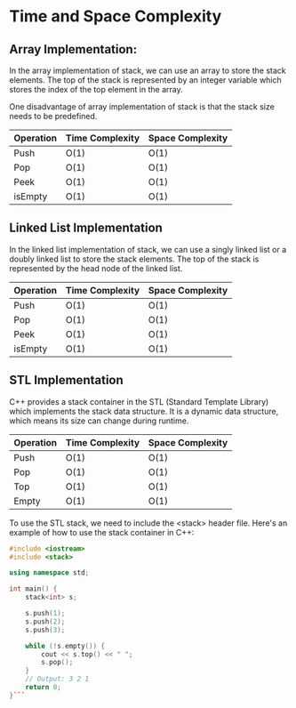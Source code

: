 # Time and Space Complexity

## Array Implementation:
In the array implementation of stack, we can use an array to store the stack elements. The top of the stack is represented by an integer variable which stores the index of the top element in the array.

One disadvantage of array implementation of stack is that the stack size needs to be predefined.

| Operation | Time Complexity | Space Complexity |
| --- | --- | --- |
| Push | O(1) | O(1) |
| Pop | O(1) | O(1) |
| Peek | O(1) | O(1) |
| isEmpty | O(1) | O(1) |

## Linked List Implementation
In the linked list implementation of stack, we can use a singly linked list or a doubly linked list to store the stack elements. The top of the stack is represented by the head node of the linked list.

| Operation | Time Complexity | Space Complexity |
| --- | --- | --- |
| Push | O(1) | O(1) |
| Pop | O(1) | O(1) |
| Peek | O(1) | O(1) |
| isEmpty | O(1) | O(1) |

## STL Implementation
C++ provides a stack container in the STL (Standard Template Library) which implements the stack data structure. It is a dynamic data structure, which means its size can change during runtime. 

| Operation | Time Complexity | Space Complexity |
| --- | --- | --- |
| Push | O(1) | O(1) |
| Pop | O(1) | O(1) |
| Top | O(1) | O(1) |
| Empty | O(1) | O(1) |

To use the STL stack, we need to include the \<stack> header file. Here's an example of how to use the stack container in C++:

```c++
#include <iostream>
#include <stack>

using namespace std;

int main() {
    stack<int> s;

    s.push(1);
    s.push(2);
    s.push(3);

    while (!s.empty()) {
        cout << s.top() << " ";
        s.pop();
    }
    // Output: 3 2 1
    return 0;
}```
